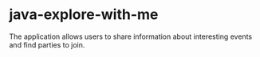 # java-explore-with-me

The application allows users to share information about interesting events and find parties to join.
